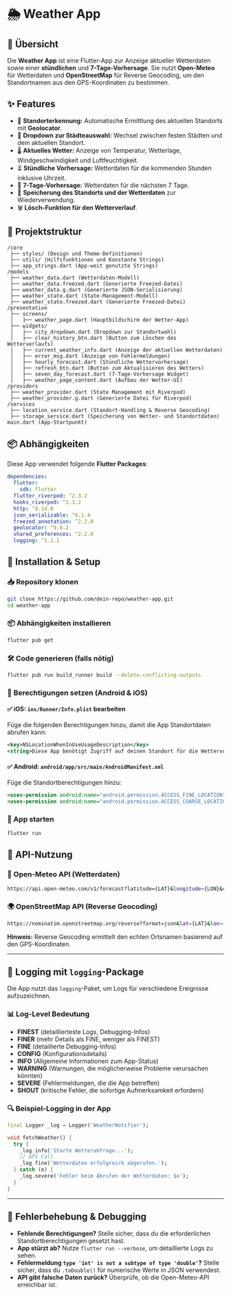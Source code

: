 # 🌦 Weather App

## 📌 Übersicht
Die **Weather App** ist eine Flutter-App zur Anzeige aktueller Wetterdaten sowie einer **stündlichen** und **7-Tage-Vorhersage**. Sie nutzt **Open-Meteo** für Wetterdaten und **OpenStreetMap** für Reverse Geocoding, um den Standortnamen aus den GPS-Koordinaten zu bestimmen.

## ✨ Features
- 📍 **Standorterkennung:** Automatische Ermittlung des aktuellen Standorts mit **Geolocator**.
- 🔄 **Dropdown zur Städteauswahl:** Wechsel zwischen festen Städten und dem aktuellen Standort.
- 🌡 **Aktuelles Wetter:** Anzeige von Temperatur, Wetterlage, Windgeschwindigkeit und Luftfeuchtigkeit.
- ⏳ **Stündliche Vorhersage:** Wetterdaten für die kommenden Stunden inklusive Uhrzeit.
- 📅 **7-Tage-Vorhersage:** Wetterdaten für die nächsten 7 Tage.
- 💾 **Speicherung des Standorts und der Wetterdaten** zur Wiederverwendung.
- 🗑 **Lösch-Funktion für den Wetterverlauf**.

## 📂 Projektstruktur
```
/core
 ├── styles/ (Design und Theme-Definitionen)
 ├── utils/ (Hilfsfunktionen und Konstante Strings)
 ├── app_strings.dart (App-weit genutzte Strings)
/models
 ├── weather_data.dart (Wetterdaten-Modell)
 ├── weather_data.freezed.dart (Generierte Freezed-Datei)
 ├── weather_data.g.dart (Generierte JSON-Serialisierung)
 ├── weather_state.dart (State-Management-Modell)
 ├── weather_state.freezed.dart (Generierte Freezed-Datei)
/presentation
 ├── screens/
 │   ├── weather_page.dart (Hauptbildschirm der Wetter-App)
 ├── widgets/
 │   ├── city_dropdown.dart (Dropdown zur Standortwahl)
 │   ├── clear_history_btn.dart (Button zum Löschen des Wetterverlaufs)
 │   ├── current_weather_info.dart (Anzeige der aktuellen Wetterdaten)
 │   ├── error_msg.dart (Anzeige von Fehlermeldungen)
 │   ├── hourly_forecast.dart (Stündliche Wettervorhersage)
 │   ├── refresh_btn.dart (Button zum Aktualisieren des Wetters)
 │   ├── seven_day_forecast.dart (7-Tage-Vorhersage Widget)
 │   ├── weather_page_content.dart (Aufbau der Wetter-UI)
/providers
 ├── weather_provider.dart (State Management mit Riverpod)
 ├── weather_provider.g.dart (Generierte Datei für Riverpod)
/services
 ├── location_service.dart (Standort-Handling & Reverse Geocoding)
 ├── storage_service.dart (Speicherung von Wetter- und Standortdaten)
main.dart (App-Startpunkt)
```

## 📦 Abhängigkeiten
Diese App verwendet folgende **Flutter Packages**:
```yaml
dependencies:
  flutter:
    sdk: flutter
  flutter_riverpod: ^2.3.2
  hooks_riverpod: ^2.3.2
  http: ^0.14.0
  json_serializable: ^6.1.4
  freezed_annotation: ^2.2.0
  geolocator: ^9.0.2
  shared_preferences: ^2.2.0
  logging: ^1.1.1
```

## 🔧 Installation & Setup
### 📥 Repository klonen
```bash
git clone https://github.com/dein-repo/weather-app.git
cd weather-app
```

### 📦 Abhängigkeiten installieren
```bash
flutter pub get
```

### 🛠 Code generieren (falls nötig)
```bash
flutter pub run build_runner build --delete-conflicting-outputs
```

### 📍 **Berechtigungen setzen (Android & iOS)**

#### ✅ iOS: `ios/Runner/Info.plist` bearbeiten
Füge die folgenden Berechtigungen hinzu, damit die App Standortdaten abrufen kann:
```xml
<key>NSLocationWhenInUseUsageDescription</key>
<string>Diese App benötigt Zugriff auf deinen Standort für die Wettervorhersage.</string>
```

#### ✅ Android: `android/app/src/main/AndroidManifest.xml`
Füge die Standortberechtigungen hinzu:
```xml
<uses-permission android:name="android.permission.ACCESS_FINE_LOCATION" />
<uses-permission android:name="android.permission.ACCESS_COARSE_LOCATION" />
```

### 🚀 App starten
```bash
flutter run
```

## 📡 API-Nutzung
### 🔄 Open-Meteo API (Wetterdaten)
```sh
https://api.open-meteo.com/v1/forecast?latitude={LAT}&longitude={LON}&current_weather=true
```

### 🌍 OpenStreetMap API (Reverse Geocoding)
```sh
https://nominatim.openstreetmap.org/reverse?format=json&lat={LAT}&lon={LON}
```
**Hinweis:** Reverse Geocoding ermittelt den echten Ortsnamen basierend auf den GPS-Koordinaten.

---

## 📝 Logging mit `logging`-Package
Die App nutzt das `logging`-Paket, um Logs für verschiedene Ereignisse aufzuzeichnen.

### 📊 Log-Level Bedeutung
- **FINEST** (detaillierteste Logs, Debugging-Infos)
- **FINER** (mehr Details als FINE, weniger als FINEST)
- **FINE** (detaillierte Debugging-Infos)
- **CONFIG** (Konfigurationsdetails)
- **INFO** (Allgemeine Informationen zum App-Status)
- **WARNING** (Warnungen, die möglicherweise Probleme verursachen könnten)
- **SEVERE** (Fehlermeldungen, die die App betreffen)
- **SHOUT** (kritische Fehler, die sofortige Aufmerksamkeit erfordern)

### 🔍 Beispiel-Logging in der App
```dart
final Logger _log = Logger('WeatherNotifier');

void fetchWeather() {
  try {
    _log.info('Starte Wetterabfrage...');
    // API Call
    _log.fine('Wetterdaten erfolgreich abgerufen.');
  } catch (e) {
    _log.severe('Fehler beim Abrufen der Wetterdaten: $e');
  }
}
```

---

## 🐞 Fehlerbehebung & Debugging
- **Fehlende Berechtigungen?** Stelle sicher, dass du die erforderlichen Standortberechtigungen gesetzt hast.
- **App stürzt ab?** Nutze `flutter run --verbose`, um detaillierte Logs zu sehen.
- **Fehlermeldung `type 'int' is not a subtype of type 'double'`?** Stelle sicher, dass du `.toDouble()` für numerische Werte in JSON verwendest.
- **API gibt falsche Daten zurück?** Überprüfe, ob die Open-Meteo-API erreichbar ist.



